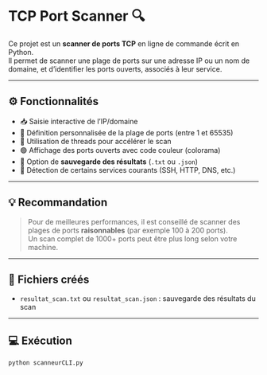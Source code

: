 # TCP Port Scanner 🔍

Ce projet est un **scanner de ports TCP** en ligne de commande écrit en Python.  
Il permet de scanner une plage de ports sur une adresse IP ou un nom de domaine, et d’identifier les ports ouverts, associés à leur service.

---

## ⚙️ Fonctionnalités

- 📥 Saisie interactive de l’IP/domaine
- 🔢 Définition personnalisée de la plage de ports (entre 1 et 65535)
- 🧵 Utilisation de threads pour accélérer le scan
- 🟢 Affichage des ports ouverts avec code couleur (colorama)
- 💾 Option de **sauvegarde des résultats** (`.txt` ou `.json`)
- 🧠 Détection de certains services courants (SSH, HTTP, DNS, etc.)

---

## 💡 Recommandation

> Pour de meilleures performances, il est conseillé de scanner des plages de ports **raisonnables** (par exemple 100 à 200 ports).  
Un scan complet de 1000+ ports peut être plus long selon votre machine.

---

## 📁 Fichiers créés

- `resultat_scan.txt` ou `resultat_scan.json` : sauvegarde des résultats du scan

---

## 💻 Exécution

```bash
python scanneurCLI.py

